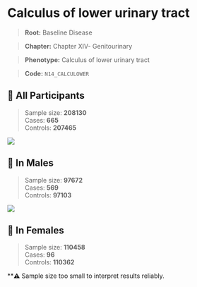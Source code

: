 # Calculus of lower urinary tract

> **Root:** Baseline Disease  

> **Chapter:** Chapter XIV- Genitourinary  

> **Phenotype:** Calculus of lower urinary tract  

> **Code:** `N14_CALCULOWER`

## 🧪 All Participants  
> Sample size: **208130**  
> Cases: **665**  
> Controls: **207465**
<img src="/Disease/Figures/ALL/Incidence/N14_CALCULOWER.png"/>
<CsvTable src="/public/Disease/Data/ALL/Incidence/COX_N14_CALCULOWER.csv" label="🔍 View full results" />

## 👨 In Males  
> Sample size: **97672**  
> Cases: **569**  
> Controls: **97103**
<img src="/Disease/Figures/Male/Incidence/N14_CALCULOWER.png"/>
<CsvTable src="/public/Disease/Data/Male/Incidence/COX_N14_CALCULOWER.csv" label="🔍 View full results" />

## 👩 In Females  
> Sample size: **110458**  
> Cases: **96**  
> Controls: **110362**

**⚠️ Sample size too small to interpret results reliably.

